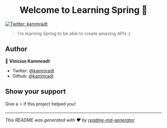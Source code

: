 <h1 align="center">Welcome to Learning Spring 👋</h1>
<p>
  <a href="https://twitter.com/kammradt" target="_blank">
    <img alt="Twitter: kammradt" src="https://img.shields.io/twitter/follow/kammradt.svg?style=social" />
  </a>
</p>

> I'm learning Spring to be able to create amazing APIs ;)


## Author

👤 **Vinicius Kammradt**

* Twitter: [@kammradt](https://twitter.com/kammradt)
* Github: [@kammradt](https://github.com/kammradt)

## Show your support

Give a ⭐️ if this project helped you!

***
_This README was generated with ❤️ by [readme-md-generator](https://github.com/kefranabg/readme-md-generator)_